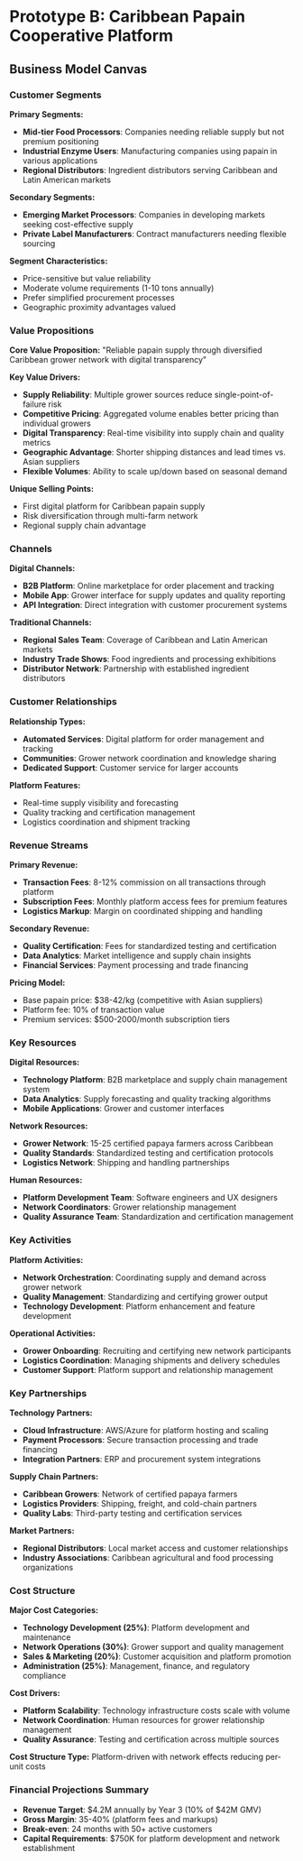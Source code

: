 # Prototype B: Caribbean Papain Cooperative Platform

## Business Model Canvas

### Customer Segments

**Primary Segments:**

- **Mid-tier Food Processors**: Companies needing reliable supply but not premium positioning
- **Industrial Enzyme Users**: Manufacturing companies using papain in various applications
- **Regional Distributors**: Ingredient distributors serving Caribbean and Latin American markets

**Secondary Segments:**

- **Emerging Market Processors**: Companies in developing markets seeking cost-effective supply
- **Private Label Manufacturers**: Contract manufacturers needing flexible sourcing

**Segment Characteristics:**

- Price-sensitive but value reliability
- Moderate volume requirements (1-10 tons annually)
- Prefer simplified procurement processes
- Geographic proximity advantages valued

### Value Propositions

**Core Value Proposition:** "Reliable papain supply through diversified Caribbean grower network with digital transparency"

**Key Value Drivers:**

- **Supply Reliability**: Multiple grower sources reduce single-point-of-failure risk
- **Competitive Pricing**: Aggregated volume enables better pricing than individual growers
- **Digital Transparency**: Real-time visibility into supply chain and quality metrics
- **Geographic Advantage**: Shorter shipping distances and lead times vs. Asian suppliers
- **Flexible Volumes**: Ability to scale up/down based on seasonal demand

**Unique Selling Points:**

- First digital platform for Caribbean papain supply
- Risk diversification through multi-farm network
- Regional supply chain advantage

### Channels

**Digital Channels:**

- **B2B Platform**: Online marketplace for order placement and tracking
- **Mobile App**: Grower interface for supply updates and quality reporting
- **API Integration**: Direct integration with customer procurement systems

**Traditional Channels:**

- **Regional Sales Team**: Coverage of Caribbean and Latin American markets
- **Industry Trade Shows**: Food ingredients and processing exhibitions
- **Distributor Network**: Partnership with established ingredient distributors

### Customer Relationships

**Relationship Types:**

- **Automated Services**: Digital platform for order management and tracking
- **Communities**: Grower network coordination and knowledge sharing
- **Dedicated Support**: Customer service for larger accounts

**Platform Features:**

- Real-time supply visibility and forecasting
- Quality tracking and certification management
- Logistics coordination and shipment tracking

### Revenue Streams

**Primary Revenue:**

- **Transaction Fees**: 8-12% commission on all transactions through platform
- **Subscription Fees**: Monthly platform access fees for premium features
- **Logistics Markup**: Margin on coordinated shipping and handling

**Secondary Revenue:**

- **Quality Certification**: Fees for standardized testing and certification
- **Data Analytics**: Market intelligence and supply chain insights
- **Financial Services**: Payment processing and trade financing

**Pricing Model:**

- Base papain price: $38-42/kg (competitive with Asian suppliers)
- Platform fee: 10% of transaction value
- Premium services: $500-2000/month subscription tiers

### Key Resources

**Digital Resources:**

- **Technology Platform**: B2B marketplace and supply chain management system
- **Data Analytics**: Supply forecasting and quality tracking algorithms
- **Mobile Applications**: Grower and customer interfaces

**Network Resources:**

- **Grower Network**: 15-25 certified papaya farmers across Caribbean
- **Quality Standards**: Standardized testing and certification protocols
- **Logistics Network**: Shipping and handling partnerships

**Human Resources:**

- **Platform Development Team**: Software engineers and UX designers
- **Network Coordinators**: Grower relationship management
- **Quality Assurance Team**: Standardization and certification management

### Key Activities

**Platform Activities:**

- **Network Orchestration**: Coordinating supply and demand across grower network
- **Quality Management**: Standardizing and certifying grower output
- **Technology Development**: Platform enhancement and feature development

**Operational Activities:**

- **Grower Onboarding**: Recruiting and certifying new network participants
- **Logistics Coordination**: Managing shipments and delivery schedules
- **Customer Support**: Platform support and relationship management

### Key Partnerships

**Technology Partners:**

- **Cloud Infrastructure**: AWS/Azure for platform hosting and scaling
- **Payment Processors**: Secure transaction processing and trade financing
- **Integration Partners**: ERP and procurement system integrations

**Supply Chain Partners:**

- **Caribbean Growers**: Network of certified papaya farmers
- **Logistics Providers**: Shipping, freight, and cold-chain partners
- **Quality Labs**: Third-party testing and certification services

**Market Partners:**

- **Regional Distributors**: Local market access and customer relationships
- **Industry Associations**: Caribbean agricultural and food processing organizations

### Cost Structure

**Major Cost Categories:**

- **Technology Development (25%)**: Platform development and maintenance
- **Network Operations (30%)**: Grower support and quality management
- **Sales & Marketing (20%)**: Customer acquisition and platform promotion
- **Administration (25%)**: Management, finance, and regulatory compliance

**Cost Drivers:**

- **Platform Scalability**: Technology infrastructure costs scale with volume
- **Network Coordination**: Human resources for grower relationship management
- **Quality Assurance**: Testing and certification across multiple sources

**Cost Structure Type:** Platform-driven with network effects reducing per-unit costs

### Financial Projections Summary

- **Revenue Target**: $4.2M annually by Year 3 (10% of $42M GMV)
- **Gross Margin**: 35-40% (platform fees and markups)
- **Break-even**: 24 months with 50+ active customers
- **Capital Requirements**: $750K for platform development and network establishment
